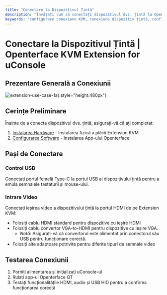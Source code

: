```yaml
---
title: "Conectare la Dispozitivul Țintă"
description: "Învățați cum să conectați dispozitivul dvs. țintă la Openterface KVM Extension for uConsole. Ghid complet pentru configurarea controlului USB și intrării video după instalarea hardware și configurarea software."
keywords: "configurare conexiune KVM, conexiune dispozitiv țintă, configurare control USB, configurare intrare HDMI, conexiune extensie KVM uConsole"
---
```


# **Conectare la Dispozitivul Țintă** | Openterface KVM Extension for uConsole

## Prezentare Generală a Conexiunii

![extension-use-case-1a](https://assets.openterface.com/images/product/openterface-kvm-uconsole-extension-use-case-1a.webp){:style="height:480px"}

## Cerințe Preliminare

Înainte de a conecta dispozitivul dvs. țintă, asigurați-vă că ați completat:

1. [Instalarea Hardware](/product/uconsole-kvm-extension/hardware-installation/) - Instalarea fizică a plăcii Extension KVM
2. [Configurarea Software](/product/uconsole-kvm-extension/software-setup/) - Instalarea App-ului Openterface

## Pași de Conectare

### **Control USB**
Conectați portul femelă Type-C la portul USB al dispozitivului țintă pentru a emula semnalele tastaturii și mouse-ului.

### **Intrare Video**
Conectați ieșirea video a dispozitivului țintă la portul HDMI de pe Extension KVM:

- Folosiți cablu HDMI standard pentru dispozitive cu ieșire HDMI
- Folosiți cablu convertor VGA-to-HDMI pentru dispozitive cu ieșire VGA.
    - *Notă*: Asigurați-vă că convertorul este alimentat prin conectorul său USB pentru funcționare corectă.
- Folosiți alte adaptoare potrivite pentru diferite tipuri de semnale video

## Testarea Conexiunii

1. Porniți alimentarea și inițializați uConsole-ul
2. Rulați app-ul Openterface QT
3. Testați funcționalitățile HDMI, audio și USB HID pentru a confirma funcționarea corectă
